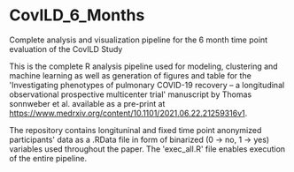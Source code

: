 # CovILD_6_Months
Complete analysis and visualization pipeline for the 6 month time point evaluation of the CovILD Study

This is the complete R analysis pipeline used for modeling, clustering and machine learning as well as generation of figures and table for the 'Investigating phenotypes of pulmonary COVID-19 recovery – a longitudinal observational prospective multicenter trial' manuscript by Thomas sonnweber et al. available as a pre-print at https://www.medrxiv.org/content/10.1101/2021.06.22.21259316v1.

The repository contains longituninal and fixed time point anonymized participants' data as a .RData file in form of binarized (0 -> no, 1 -> yes) variables used throughout the paper. The 'exec_all.R' file enables execution of the entire pipeline. 
